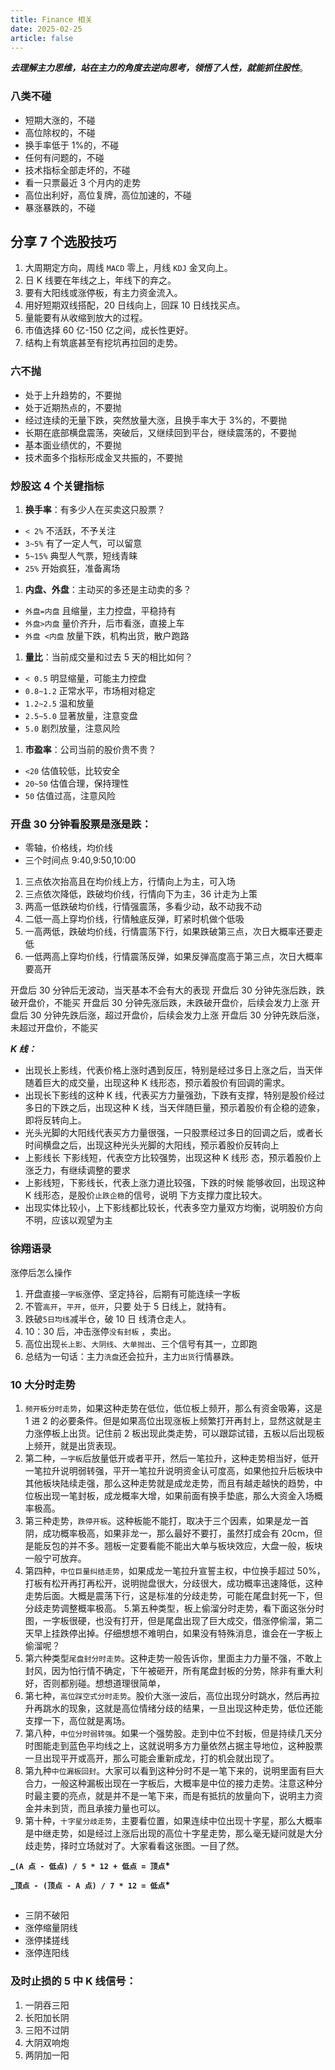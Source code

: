 ```yaml
---
title: Finance 相关
date: 2025-02-25
article: false
---
```


**_去理解主力思维，站在主力的角度去逆向思考，领悟了人性，就能抓住股性_**。

### 八类不碰

- 短期大涨的，不碰
- 高位除权的，不碰
- 换手率低于 1%的，不碰
- 任何有问题的，不碰
- 技术指标全部走坏的，不碰
- 看一只票最近 3 个月内的走势
- 高位出利好，高位复牌，高位加速的，不碰
- 暴涨暴跌的，不碰

## 分享 7 个选股技巧

1. 大周期定方向，周线 `MACD` 零上，月线 `KDJ` 金叉向上。
2. 日 K 线要在年线之上，年线下的弃之。
3. 要有大阳线或涨停板，有主力资金流入。
4. 用好短期双线搭配，20 日线向上，回踩 10 日线找买点。
5. 量能要有从收缩到放大的过程。
6. 市值选择 60 亿-150 亿之间，成长性更好。
7. 结构上有筑底甚至有挖坑再拉回的走势。

### 六不抛

- 处于上升趋势的，不要抛
- 处于近期热点的，不要抛
- 经过连续的无量下跌，突然放量大涨，且换手率大于 3%的，不要抛
- 长期在底部横盘震荡，突破后，又继续回到平台，继续震荡的，不要抛
- 基本面业绩优的，不要抛
- 技术面多个指标形成金叉共振的，不要抛

### 炒股这 4 个关键指标

1. **换手率**：有多少人在买卖这只股票？

- `< 2%` 不活跃，不予关注
- `3~5%` 有了一定人气，可以留意
- `5~15%` 典型人气票，短线青睐
- `25%` 开始疯狂，准备离场

1. **内盘、外盘**：主动买的多还是主动卖的多？

- `外盘=内盘` 且缩量，主力控盘，平稳持有
- `外盘>内盘` 量价齐升，后市看涨，直接上车
- `外盘 <内盘` 放量下跌，机构出货，散户跑路

1. **量比**：当前成交量和过去 5 天的相比如何？

- `< 0.5` 明显缩量，可能主力控盘
- `0.8~1.2` 正常水平，市场相对稳定
- `1.2~2.5` 温和放量
- `2.5~5.0` 显著放量，注意变盘
- `5.0` 剧烈放量，注意风险

1. **市盈率**：公司当前的股价贵不贵？

- `<20` 估值较低，比较安全
- `20~50` 估值合理，保持理性
- `50` 估值过高，注意风险

### 开盘 30 分钟看股票是涨是跌：

- 零轴，价格线，均价线
- 三个时间点 9:40,9:50,10:00

1. 三点依次抬高且在均价线上方，行情向上为主，可入场
2. 三点依次降低，跌破均价线，行情向下为主，36 计走为上策
3. 两高一低跌破均价线，行情强震荡，多看少动，敌不动我不动
4. 二低一高上穿均价线，行情触底反弹，盯紧时机做个低吸
5. 一高两低，跌破均价线，行情震荡下行，如果跌破第三点，次日大概率还要走低
6. 一低两高上穿均价线，行情震荡反弹，如果反弹高度高于第三点，次日大概率要高开

开盘后 30 分钟后无波动，当天基本不会有大的表现
开盘后 30 分钟先涨后跌，跌破开盘价，不能买
开盘后 30 分钟先涨后跌，未跌破开盘价，后续会发力上涨
开盘后 30 分钟先跌后涨，超过开盘价，后续会发力上涨
开盘后 30 分钟先跌后涨，未超过开盘价，不能买

**_K 线：_**

- 出现长上影线，代表价格上涨时遇到反压，特别是经过多日上涨之后，当天伴随着巨大的成交量，出现这种 K 线形态，预示着股价有回调的需求。
- 出现长下影线的这种 K 线，代表买方力量强劲，下跌有支撑，特别是股价经过多日的下跌之后，出现这种 K 线，当天伴随巨量，预示着股价有企稳的迹象，即将反转向上。
- 光头光脚的大阳线代表买方力量很强，一只股票经过多日的回调之后，或者长时间横盘之后，出现这种光头光脚的大阳线，预示着股价反转向上
- 上影线长 下影线短，代表空方比较强势，出现这种 K 线形 态，预示着股价上涨乏力，有继续调整的要求
- 上影线短，下影线长，代表上涨力道比较强，下跌的时候 能够收回，出现这种 K 线形态，是股价`止跌企稳`的信号，说明 下方支撑力度比较大。
- 出现实体比较小，上下影线都比较长，代表多空力量双方均衡，说明股价方向不明，应该以观望为主

### 徐翔语录

涨停后怎么操作

1. 开盘直接`一字板`涨停、坚定持谷，后期有可能连续一字板
2. 不管`高开`，`平开`，`低开`，只要 处于 5 日线上，就持有。
3. 跌破`5日均线`减半仓，破 10 日 线清仓走人。
4. 10：30 后，冲击涨停`没有封板` ，卖出。
5. 高位出现`长上影`、`大阴线`、`大单抛出`、三个信号有其一，立即跑
6. 总结为一句话：主力`洗盘`还会拉升，主力`出货`行情暴跌。

### 10 大分时走势

1. `频开板分时走势`，如果这种走势在低位，低位板上频开，那么有资金吸筹，这是 1 进 2 的必要条件。但是如果高位出现涨板上频繁打开再封上，显然这就是主力涨停板上出货。记住前 2 板出现此类走势，可以跟踪试错，五板以后出现板上频开，就是出货表现。
2. 第二种，`一字板`后放量低开或者平开，然后一笔拉升，这种走势相当好，低开一笔拉升说明弱转强，平开一笔拉升说明资金认可度高，如果他拉升后板块中其他板块陆续走强，那么这种走势就是成龙走势，而且有越走越快的趋势，中位板出现一笔封板，成龙概率大增，如果前面有换手垫底，那么大资金入场概率极高。
3. 第三种走势，`跌停开板`。这种板能不能打，取决于三个因素，如果是龙一首阴，成功概率极高，如果非龙一，那么最好不要打，虽然打成会有 20cm，但是能反包的并不多。翘板一定要看能不能出大单与板块效应，大盘一般，板块一般宁可放弃。
4. 第四种，`中位巨量纠结走势`，如果成龙一笔拉升宣誓主权，中位换手超过 50%，打板有松开再打再松开，说明抛盘很大，分歧很大，成功概率迅速降低，这种走势后面。大概是震荡下行，这是标准的分歧走势，可能在尾盘封死一下，但分歧走势调整概率极高。 5.第五种类型，板上偷溜分时走势，看下面这张分时图，一字板很硬，也没有打开，但是尾盘出现了巨大成交，借涨停偷溜，第二天早上挂跌停出掉。仔细想想不难明白，如果没有特殊消息，谁会在一字板上偷溜呢？
5. 第六种类型`尾盘封分时走势`。这种走势一般告诉你，里面主力力量不强，不敢上封风，因为怕行情不确定，下午被砸开，所有尾盘封板的分势，除非有重大利好，否则都别碰。想想道理很简单，
6. 第七种，`高位踩空式分时走势`。股价大涨一波后，高位出现分时跳水，然后再拉升再跳水的现象，这就是高位情绪分歧的结果，一旦出现这种走势，低位还能支撑一下，高位就是离场。
7. 第八种，`中位分时弱转强`。如果一个强势股。走到中位不封板，但是持续几天分时图能走到蓝色平均线之上，这就说明多方力量依然占据主导地位，这种股票一旦出现平开或高开，那么可能会重新成龙，打的机会就出现了。
8. 第九种`中位漏板回封`。大家可以看到这种分时不是一笔下来的，说明里面有巨大合力，一般这种漏板出现在一字板后，大概率是中位的接力走势。注意这种分时最主要的亮点，就是并不是一笔下来，而是有抵抗的放量向下，说明主力资金并未到货，而且承接力量也可以。
9. 第十种，`十字星分歧走势`，主要看位置，如果连续中位出现十字星，那么大概率是中继走势，如是经过上涨后出现的高位十字星走势，那么毫无疑问就是大分歧走势，择时立场就对了。大家看看这张图。一目了然。

**\_`(A 点 - 低点) / 5 * 12 + 低点 = 顶点`\***

**\_`顶点 - (顶点 - A 点) / 7 * 12 = 低点`\***

##

- 三阴不破阳
- 涨停缩量阴线
- 涨停揉搓线
- 涨停连阳线

### 及时止损的 5 中 K 线信号：

1. 一阴吞三阳
2. 长阳加长阴
3. 三阳不过阴
4. 大阴双响炮
5. 两阴加一阳
